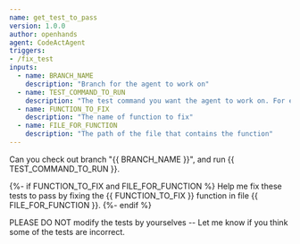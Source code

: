 ```yaml
---
name: get_test_to_pass
version: 1.0.0
author: openhands
agent: CodeActAgent
triggers:
- /fix_test
inputs:
  - name: BRANCH_NAME
    description: "Branch for the agent to work on"
  - name: TEST_COMMAND_TO_RUN
    description: "The test command you want the agent to work on. For example, `pytest tests/unit/test_bash_parsing.py`"
  - name: FUNCTION_TO_FIX
    description: "The name of function to fix"
  - name: FILE_FOR_FUNCTION
    description: "The path of the file that contains the function"
---
```


Can you check out branch "{{ BRANCH_NAME }}", and run {{ TEST_COMMAND_TO_RUN }}.

{%- if FUNCTION_TO_FIX and FILE_FOR_FUNCTION %}
Help me fix these tests to pass by fixing the {{ FUNCTION_TO_FIX }} function in file {{ FILE_FOR_FUNCTION }}.
{%- endif %}

PLEASE DO NOT modify the tests by yourselves -- Let me know if you think some of the tests are incorrect.

